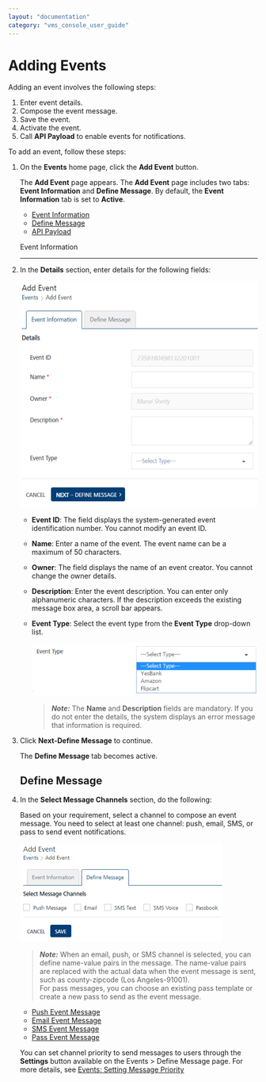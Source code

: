 ```yaml
---
layout: "documentation"
category: "vms_console_user_guide"
---
```

                             


Adding Events
=============

Adding an event involves the following steps:

1.  Enter event details.
2.  Compose the event message.
3.  Save the event.
4.  Activate the event.
5.  Call **API Payload** to enable events for notifications.

To add an event, follow these steps:

1.  On the **Events** home page, click the **Add Event** button.
    
    The **Add Event** page appears. The **Add Event** page includes two tabs: **Event Information** and **Define Message**. By default, the **Event Information** tab is set to **Active**.
    
    *   [Event Information](#event-information)
    *   [Define Message](#define-message)
    *   [API Payload](API_Payload.html)
    
    Event Information  
    
    --------------------
    
2.  In the **Details** section, enter details for the following fields:
    
    ![](../Resources/Images/Engagement/Events/addevent_487x462.png)
    
    *   **Event ID**: The field displays the system-generated event identification number. You cannot modify an event ID.
    *   **Name**: Enter a name of the event. The event name can be a maximum of 50 characters.
    *   **Owner**: The field displays the name of an event creator. You cannot change the owner details.
    *   **Description**: Enter the event description. You can enter only alphanumeric characters. If the description exceeds the existing message box area, a scroll bar appears.
    *   **Event Type**: Select the event type from the **Event Type** drop-down list.
        
        ![](../Resources/Images/Engagement/Events/eventtypedropdownlist_549x127.png)
        
        > **_Note:_** The **Name** and **Description** fields are mandatory. If you do not enter the details, the system displays an error message that information is required.
        
3.  Click **Next-Define Message** to continue.
    
    The **Define Message** tab becomes active.
    
    Define Message
    --------------
    
4.  In the **Select Message Channels** section, do the following:
    
    Based on your requirement, select a channel to compose an event message. You need to select at least one channel: push, email, SMS, or pass to send event notifications.
    
    ![](../Resources/Images/Engagement/Events/evechannels_269x199.png)
    
    > **_Note:_** When an email, push, or SMS channel is selected, you can define name-value pairs in the message. The name-value pairs are replaced with the actual data when the event message is sent, such as county-zipcode (Los Angeles-91001).  
    For pass messages, you can choose an existing pass template or create a new pass to send as the event message.
    
    *   [Push Event Message](Defining_Notification_Types_for_an_event_-_Push_Message.html)
    *   [Email Event Message](Defining_Notification_Types_for_an_event_-_Email.html)
    *   [SMS Event Message](Defining_Notification_Types_for_an_event_-_SMS.html)
    *   [Pass Event Message](Defining_a_campaign_Type_eventPassbook.html)
    
    You can set channel priority to send messages to users through the **Settings** button available on the Events > Define Message page. For more details, see [Events: Setting Message Priority](setting_event_priority.html)
